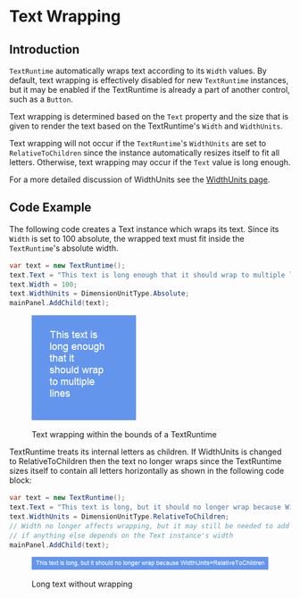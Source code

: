 # Text Wrapping

## Introduction

`TextRuntime` automatically wraps text according to its `Width` values. By default, text wrapping is effectively disabled for new `TextRuntime` instances, but it may be enabled if the TextRuntime is already a part of another control, such as a `Button`.

Text wrapping is determined based on the `Text` property and the size that is given to render the text based on the TextRuntime's `Width` and `WidthUnits`.

Text wrapping will not occur if the `TextRuntime`'s `WidthUnits` are set to `RelativeToChildren` since the instance automatically resizes itself to fit all letters. Otherwise, text wrapping may occur if the `Text` value is long enough.

For a more detailed discussion of WidthUnits see the [WidthUnits page](../../../gum-tool/gum-elements/general-properties/width-units.md).

## Code Example

The following code creates a Text instance which wraps its text. Since its `Width` is set to 100 absolute, the wrapped text must fit inside the `TextRuntime`'s absolute width.

```csharp
var text = new TextRuntime();
text.Text = "This text is long enough that it should wrap to multiple lines";
text.Width = 100;
text.WidthUnits = DimensionUnitType.Absolute;
mainPanel.AddChild(text);
```

<figure><img src="../../../.gitbook/assets/30_05 32 30.png" alt=""><figcaption><p>Text wrapping within the bounds of a TextRuntime</p></figcaption></figure>

TextRuntime treats its internal letters as children. If WidthUnits is changed to RelativeToChildren then the text no longer wraps since the TextRuntime sizes itself to contain all letters horizontally as shown in the following code block:

```csharp
var text = new TextRuntime();
text.Text = "This text is long, but it should no longer wrap because WidthUnits=RelativeToChildren";
text.WidthUnits = DimensionUnitType.RelativeToChildren;
// Width no longer affects wrapping, but it may still be needed to add padding
// if anything else depends on the Text instance's width
mainPanel.AddChild(text);
```

<figure><img src="../../../.gitbook/assets/30_05 36 27.png" alt=""><figcaption><p>Long text without wrapping</p></figcaption></figure>



